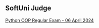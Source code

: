 ## SoftUni Judge

[Python OOP Regular Exam - 06 April 2024](https://softuni.bg/downloads/svn/python-advanced/Jan-2024/Python-OOP/Regular-Exam/Problem-Description.docx)
